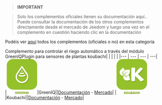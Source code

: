 
>**IMPORTANT**

>Solo los complementos oficiales tienen su documentación aquí.. Puede consultar la documentación de los otros complementos directamente desde el mercado de Jeedom y luego una vez en el complemento en cuestión haciendo clic en la documentación


Podéis ver [aquí](https://market.jeedom.com/index.php?v=d&p=market&type=plugin&categorie=nature) todos los complementos (oficiales o no) en esta categoría

Complemento para controlar el riego automático a través del módulo GreenIQPlugin para sensores de plantas koubachi| | | | |
|--- | --- | --- | ---|
|<img src="greeniq/greeniq_icon.png" width="100" />|GreenIQ||[Documentación](greeniq/index.md) - [Mercado](https://market.jeedom.com/index.php?v=d&p=market_display&id=1717)|
|<img src="koubachi/koubachi_icon.png" width="100" />|Koubachi||[Documentación](koubachi/index.md) - [Mercado](https://market.jeedom.com/index.php?v=d&p=market_display&id=1012)|
